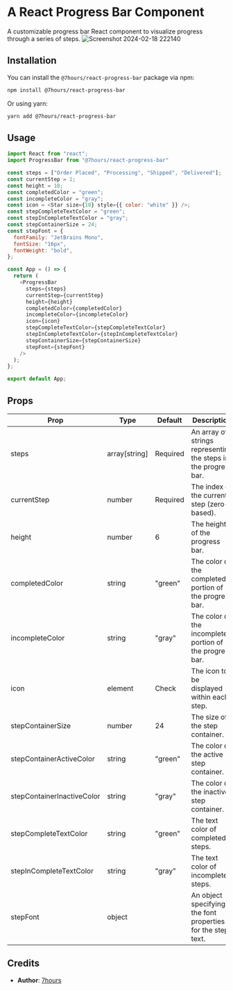 # A React Progress Bar Component

A customizable progress bar React component to visualize progress through a series of steps.
![Screenshot 2024-02-18 222140](https://github.com/7hourspg/react-progress-bar/assets/98067649/4a60c452-154e-4156-8d33-31f98bbcccba)

## Installation

You can install the `@7hours/react-progress-bar` package via npm:

```bash
npm install @7hours/react-progress-bar
```

Or using yarn:

```bash
yarn add @7hours/react-progress-bar
```

## Usage

```js
import React from "react";
import ProgressBar from "@7hours/react-progress-bar"

const steps = ["Order Placed", "Processing", "Shipped", "Delivered"];
const currentStep = 1;
const height = 10;
const completedColor = "green";
const incompleteColor = "gray";
const icon = <Star size={18} style={{ color: "white" }} />;
const stepCompleteTextColor = "green";
const stepInCompleteTextColor = "gray";
const stepContainerSize = 24;
const stepFont = {
  fontFamily: "JetBrains Mono",
  fontSize: "16px",
  fontWeight: "bold",
};

const App = () => {
  return (
    <ProgressBar
      steps={steps}
      currentStep={currentStep}
      height={height}
      completedColor={completedColor}
      incompleteColor={incompleteColor}
      icon={icon}
      stepCompleteTextColor={stepCompleteTextColor}
      stepInCompleteTextColor={stepInCompleteTextColor}
      stepContainerSize={stepContainerSize}
      stepFont={stepFont}
    />
  );
};

export default App;
```

## Props

| Prop                         | Type          | Default       | Description                                                                                                     |
|------------------------------|---------------|---------------|-----------------------------------------------------------------------------------------------------------------|
| steps                        | array[string] | Required      | An array of strings representing the steps in the progress bar.                                                 |
| currentStep                  | number        | Required      | The index of the current step (zero-based).                                                                    |
| height                       | number        | 6             | The height of the progress bar.                                                                                |
| completedColor               | string        | "green"       | The color of the completed portion of the progress bar.                                                        |
| incompleteColor              | string        | "gray"        | The color of the incomplete portion of the progress bar.                                                        |
| icon                         | element       | Check         | The icon to be displayed within each step.                                                                      |
| stepContainerSize            | number        | 24            | The size of the step container.                                                                                 |
| stepContainerActiveColor     | string        | "green"       | The color of the active step container.                                                                         |
| stepContainerInactiveColor   | string        | "gray"        | The color of the inactive step container.                                                                       |
| stepCompleteTextColor        | string        | "green"       | The text color of completed steps.                                                                              |
| stepInCompleteTextColor      | string        | "gray"        | The text color of incomplete steps.                                                                            |
| stepFont                     | object        |               | An object specifying the font properties for the step text.                                                      |


## Credits

- **Author**: [7hours](https://github.com/7hourspg)

